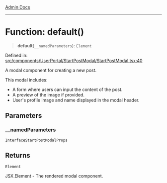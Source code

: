[Admin Docs](/)

***

# Function: default()

> **default**(`__namedParameters`): `Element`

Defined in: [src/components/UserPortal/StartPostModal/StartPostModal.tsx:40](https://github.com/hustlernik/talawa-admin/blob/fe326ed17e0fa5ad916ff9f383f63b5d38aedc7b/src/components/UserPortal/StartPostModal/StartPostModal.tsx#L40)

A modal component for creating a new post.

This modal includes:
- A form where users can input the content of the post.
- A preview of the image if provided.
- User's profile image and name displayed in the modal header.

## Parameters

### \_\_namedParameters

`InterfaceStartPostModalProps`

## Returns

`Element`

JSX.Element - The rendered modal component.
